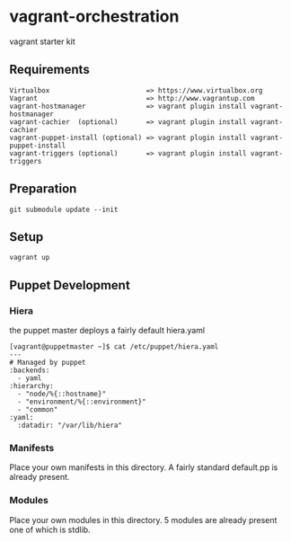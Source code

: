 #  vagrant-orchestration

vagrant starter kit 

## Requirements
    Virtualbox                        => https://www.virtualbox.org
    Vagrant                           => http://www.vagrantup.com
    vagrant-hostmanager               => vagrant plugin install vagrant-hostmanager
    vagrant-cachier  (optional)       => vagrant plugin install vagrant-cachier
    vagrant-puppet-install (optional) => vagrant plugin install vagrant-puppet-install
    vagrant-triggers (optional)       => vagrant plugin install vagrant-triggers
    
## Preparation
    git submodule update --init
    
## Setup
    vagrant up

## Puppet Development

### Hiera

the puppet master deploys a fairly default hiera.yaml

    [vagrant@puppetmaster ~]$ cat /etc/puppet/hiera.yaml 
    ---
    # Managed by puppet
    :backends:
      - yaml
    :hierarchy:
      - "node/%{::hostname}"
      - "environment/%{::environment}"
      - "common"
    :yaml:
      :datadir: "/var/lib/hiera"

### Manifests

Place your own manifests in this directory. A fairly standard default.pp is already present.

### Modules

Place your own modules in this directory. 5 modules are already present one of which is stdlib.

